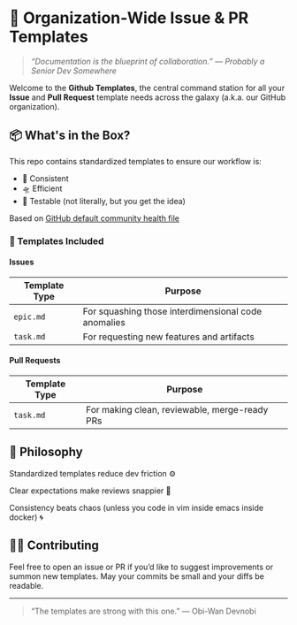 # 🧠 Organization-Wide Issue & PR Templates

> _“Documentation is the blueprint of collaboration.” — Probably a Senior Dev Somewhere_

Welcome to the **Github Templates**, the central command station for all your **Issue** and **Pull Request** template needs across the galaxy (a.k.a. our GitHub organization).

## 📦 What's in the Box?

This repo contains standardized templates to ensure our workflow is:
- 🤖 Consistent
- 🛸 Efficient
- 🧪 Testable (not literally, but you get the idea)

Based on [GitHub default community health file](https://docs.github.com/en/communities/setting-up-your-project-for-healthy-contributions/creating-a-default-community-health-file) 

### 🧩 Templates Included

#### Issues

| Template Type | Purpose |
|---------------|---------|
| `epic.md` | For squashing those interdimensional code anomalies |
| `task.md` | For requesting new features and artifacts |

#### Pull Requests

| Template Type | Purpose |
|---------------|---------|
| `task.md` | For making clean, reviewable, merge-ready PRs |

## 🧬 Philosophy

Standardized templates reduce dev friction ⚙️

Clear expectations make reviews snappier 🚀

Consistency beats chaos (unless you code in vim inside emacs inside docker) 🌀

## 🧙‍♂️ Contributing
Feel free to open an issue or PR if you’d like to suggest improvements or summon new templates. May your commits be small and your diffs be readable.

---

> “The templates are strong with this one.”
— Obi-Wan Devnobi
